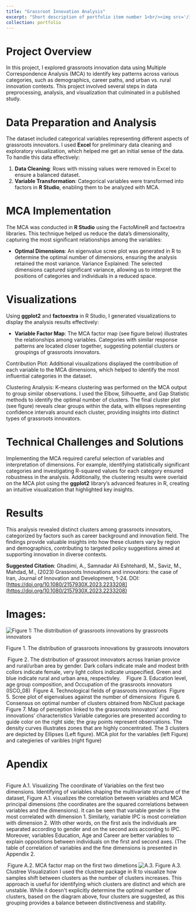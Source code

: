 ```yaml
---
title: "Grassroot Innovation Analysis"
excerpt: "Short description of portfolio item number 1<br/><img src='/images/MCA.png'>"
collection: portfolio
---
```




# Project Overview 

In this project, I explored grassroots innovation data using Multiple Correspondence Analysis (MCA) to identify key patterns across various categories, such as demographics, career paths, and urban vs. rural innovation contexts. This project involved several steps in data preprocessing, analysis, and visualization that culminated in a published study.

# Data Preparation and Analysis
The dataset included categorical variables representing different aspects of grassroots innovators. I used **Excel** for preliminary data cleaning and exploratory visualization, which helped me get an initial sense of the data. To handle this data effectively:

1. **Data Cleaning**: Rows with missing values were removed in Excel to ensure a balanced dataset.
2. **Variable Transformation**: Categorical variables were transformed into factors in **R Studio**, enabling them to be analyzed with MCA.

# MCA Implementation

The MCA was conducted in **R Studio** using the FactoMineR and factoextra libraries. This technique helped us reduce the data’s dimensionality, capturing the most significant relationships among the variables:

* **Optimal Dimensions**: An eigenvalue scree plot was generated in R to determine the optimal number of dimensions, ensuring the analysis retained the most variance.
Variance Explained: The selected dimensions captured significant variance, allowing us to interpret the positions of categories and individuals in a reduced space.

# Visualizations

Using **ggplot2** and **factoextra** in R Studio, I generated visualizations to display the analysis results effectively:

* **Variable Factor Map**: The MCA factor map (see figure below) illustrates the relationships among variables. Categories with similar response patterns are located closer together, suggesting potential clusters or groupings of grassroots innovators.

Contribution Plot: Additional visualizations displayed the contribution of each variable to the MCA dimensions, which helped to identify the most influential categories in the dataset.

Clustering Analysis: K-means clustering was performed on the MCA output to group similar observations. I used the Elbow, Silhouette, and Gap Statistic methods to identify the optimal number of clusters. The final cluster plot (see figure) reveals clear groups within the data, with ellipses representing confidence intervals around each cluster, providing insights into distinct types of grassroots innovators.

# Technical Challenges and Solutions

Implementing the MCA required careful selection of variables and interpretation of dimensions. For example, identifying statistically significant categories and investigating R-squared values for each category ensured robustness in the analysis. Additionally, the clustering results were overlaid on the MCA plot using the **ggplot2** library’s advanced features in R, creating an intuitive visualization that highlighted key insights.

# Results
This analysis revealed distinct clusters among grassroots innovators, categorized by factors such as career background and innovation field. The findings provide valuable insights into how these clusters vary by region and demographics, contributing to targeted policy suggestions aimed at supporting innovation in diverse contexts.

**Suggested Citation**: Ghadimi, A., Samnadar Ali Eshtehardi, M., Saviz, M., Mahdad, M., (2023) Grassroots Innovations and innovators: the case of Iran, Journal of Innovation and Development, 1-24. DOI: [https://doi.org/10.1080/2157930X.2023.2233208](https://doi.org/10.1080/2157930X.2023.2233208)

# Images:

<img src="/images/grassrootImage/1_GrassrootsInnovatros.png" alt="Figure 1: The distribution of grassroots innovations by grassroots innovators">

Figure 1. The distribution of grassroots innovations by grassroots innovators


<img src="/images/grassrootImage/2_LOCATION.png.png" alt="">
Figure 2. The distribution of grassroot innovators across Iranian provice and rural/urban area by gender. Dark collars indicate male and modest brith collors indicate female, very light collors indicate unspecified. Green and blue indicate rural and urban area, respectivley. 

<img src="/images/grassrootImage/3_1_AgeGroup.png.png" alt="">
<img src="/images/grassrootImage/3_2_EDUCATION.png.png" alt="">
<img src="/images/grassrootImage/3_3_Occupation.png" alt="">
Figure 3. Education level, age group composition, and Occupation of the grassroots innovators (ISCO_08)

<img src="/images/grassrootImage/4_IPC.png" alt="">
Figure 4. Technological fields of grassroots innovations

<img src="/images/grassrootImage/5_1_Scree plot.png" alt="">
Figure 5. Scree plot of eigenvalues against the number of dimensions

<img src="/images/grassrootImage/6_NbClust.png" alt="">
Figure 6. Consensus on optimal number of clusters obtained from NbClust package


<img src="/images/grassrootImage/7_MCA.png" alt="">
Figure 7. Map of perception linked to the grassroots innovators’ and innovations’ characteristics
Variable categories are presented according to guide color on the right side; the gray points represent observations. The density curves illustrates zones that are highly concentrated. The 3 clusters are depicted by Ellipses (Left figure). MCA plot for the variables (left Figure) and categieries of varibles (right figure)



# Apendix 

<img src="/images/grassrootImage/A_1_.png" alt="">

Figure A.1. Visualizing The coordinate of Variables on  the first two dimensions.
Identifying of variables shaping the multivariate structure of the dataset, Figure A.1. visualizes the correlation between variables and MCA principal dimensions (the coordinates are the squared correlations between variables and the dimensions). It can be seen that variable gender is the most correlated with dimension 1. Similarly, variable IPC is most correlation with dimension 2. With other words, on the first axis the individuals are separated according to gender and on the second axis according to IPC. Moreover, variables Education, Age and Career are better variables to explain oppositions between individuals on the first and second axes. (The table of correlation of variables and the fine dimensions is presented in Appendix 2.

<img src="/images/grassrootImage/A_2_confidence plot.png" alt="">
Figure A.2. MCA factor map on the first two dimetions

<img src="/images/grassrootImage/A.3.Clustree.png" alt="A.3.">
Figure A.3. Clustree Visualization
I used the clustree package in R to visualize how samples shift between clusters as the number of clusters increases. This approach is useful for identifying which clusters are distinct and which are unstable. While it doesn't explicitly determine the optimal number of clusters, based on the diagram above, four clusters are suggested, as this grouping provides a balance between distinctiveness and stability.



